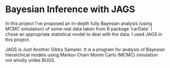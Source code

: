 # Bayesian Inference with JAGS


In this project I've proposed an in-depth fully Bayesian analysis (using MCMC simulation) of some real data taken from R package ‘carData’. I chose an appropriate statistical model to deal with the data. I used JAGS in this project.

JAGS is Just Another Gibbs Sampler. It is a program for analysis of Bayesian hierarchical models using Markov Chain Monte Carlo (MCMC) simulation not wholly unlike BUGS.
